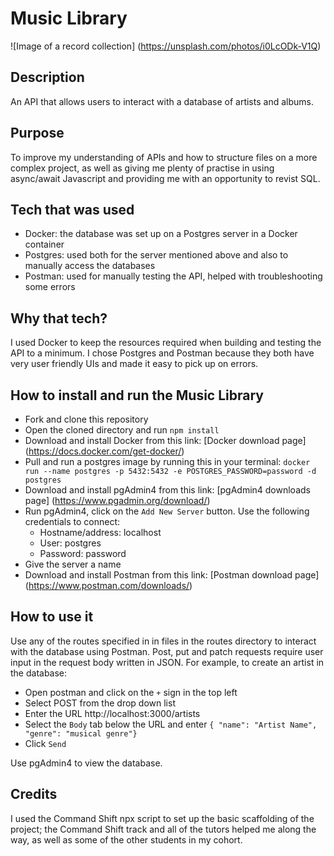 # Music Library

![Image of a record collection]
(https://unsplash.com/photos/i0LcODk-V1Q)

## Description

An API that allows users to interact with a database of artists and albums.

## Purpose

To improve my understanding of APIs and how to structure files on a more complex project, as well as giving me plenty of practise in using async/await Javascript and providing me with an opportunity to revist SQL.

## Tech that was used

- Docker: the database was set up on a Postgres server in a Docker container
- Postgres: used both for the server mentioned above and also to manually access the databases
- Postman: used for manually testing the API, helped with troubleshooting some errors

## Why that tech?

I used Docker to keep the resources required when building and testing the API to a minimum.
I chose Postgres and Postman because they both have very user friendly UIs and made it easy to pick up on errors.

## How to install and run the Music Library

- Fork and clone this repository
- Open the cloned directory and run `npm install`
- Download and install Docker from this link: [Docker download page] (https://docs.docker.com/get-docker/)
- Pull and run a postgres image by running this in your terminal: `docker run --name postgres -p 5432:5432 -e POSTGRES_PASSWORD=password -d postgres`
- Download and install pgAdmin4 from this link: [pgAdmin4 downloads page] (https://www.pgadmin.org/download/)
- Run pgAdmin4, click on the `Add New Server` button. Use the following credentials to connect:
  - Hostname/address: localhost
  - User: postgres
  - Password: password
- Give the server a name
- Download and install Postman from this link: [Postman download page] (https://www.postman.com/downloads/)

## How to use it

Use any of the routes specified in in files in the routes directory to interact with the database using Postman. Post, put and patch requests require user input in the request body written in JSON. For example, to create an artist in the database:

- Open postman and click on the `+` sign in the top left
- Select POST from the drop down list
- Enter the URL http://localhost:3000/artists
- Select the `Body` tab below the URL and enter `{ "name": "Artist Name", "genre": "musical genre"}`
- Click `Send`

Use pgAdmin4 to view the database.

## Credits

I used the Command Shift npx script to set up the basic scaffolding of the project; the Command Shift track and all of the tutors helped me along the way, as well as some of the other students in my cohort.
